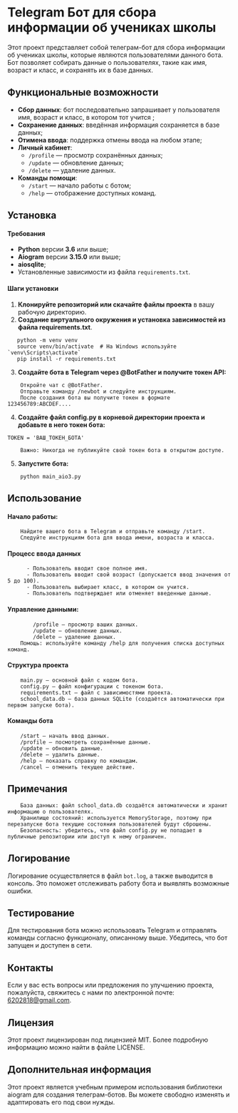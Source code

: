 # Telegram Бот для сбора информации об учениках школы

Этот проект представляет собой телеграм-бот для сбора информации об учениках школы, которые являются пользователями данного бота. Бот позволяет собирать данные о пользователях, такие как имя, возраст и класс, и сохранять их в базе данных.

## Функциональные возможности

- **Сбор данных**: бот последовательно запрашивает у пользователя имя, возраст и класс, в котором тот учится ;
- **Сохранение данных**: введённая информация сохраняется в базе данных;
- **Отимена ввода**: поддержка отмены ввода на любом этапе;
- **Личный кабинет**:
  - `/profile` — просмотр сохранённых данных;
  - `/update` — обновление данных;
  - `/delete` — удаление данных.
- **Команды помощи**:
  - `/start` — начало работы с ботом;
  - `/help` — отображение доступных команд.

## Установка

#### Требования

- **Python** версии **3.6** или выше;
- **Aiogram** версии **3.15.0** или выше;
- **aiosqlite**;
- Установленные зависимости из файла `requirements.txt`.

#### Шаги установки

1. **Клонируйте репозиторий или скачайте файлы проекта** в вашу рабочую директорию.
2. **Создание виртуального окружения и установка зависимостей  из файла requirements.txt**. 

```
   python -m venv venv
   source venv/bin/activate  # На Windows используйте `venv\Scripts\activate`
   pip install -r requirements.txt
```
3. **Создайте бота в Telegram через @BotFather и получите токен API:**
```
    Откройте чат с @BotFather.
    Отправьте команду /newbot и следуйте инструкциям.
    После создания бота вы получите токен в формате 123456789:ABCDEF....
```
4. **Создайте файл config.py в корневой директории проекта и добавьте в него токен бота:**

```
TOKEN = 'ВАШ_ТОКЕН_БОТА'

    Важно: Никогда не публикуйте свой токен бота в открытом доступе.
```

5. **Запустите бота:**

```
    python main_aio3.py
```
    

## Использование

####    Начало работы: 
```
    Найдите вашего бота в Telegram и отправьте команду /start.
    Следуйте инструкциям бота для ввода имени, возраста и класса.
```    
####    Процесс ввода данных
```
      - Пользователь вводит свое полное имя.
      - Пользователь вводит свой возраст (допускается ввод значения от 5 до 100).
      - Пользователь выбирает класс, в котором он учится.
      - Пользователь подтверждает или отменяет введенные данные.
```
####    Управление данными:
```
        /profile — просмотр ваших данных.
        /update — обновление данных.
        /delete — удаление данных.
    Помощь: используйте команду /help для получения списка доступных команд.
```
#### Структура проекта
```
    main.py — основной файл с кодом бота.
    config.py — файл конфигурации с токеном бота.
    requirements.txt — файл с зависимостями проекта.
    school_data.db — база данных SQLite (создаётся автоматически при первом запуске бота).
```
#### Команды бота
```
    /start — начать ввод данных.
    /profile — посмотреть сохранённые данные.
    /update — обновить данные.
    /delete — удалить данные.
    /help — показать справку по командам.
    /cancel — отменить текущее действие.
```

## Примечания
```
    База данных: файл school_data.db создаётся автоматически и хранит информацию о пользователях.
    Хранилище состояний: используется MemoryStorage, поэтому при перезапуске бота текущие состояния пользователей будут сброшены.
    Безопасность: убедитесь, что файл config.py не попадает в публичные репозитории или доступ к нему ограничен.
```
## Логирование

Логирование осуществляется в файл `bot.log`, а также выводится в консоль. Это поможет отслеживать работу бота и выявлять возможные ошибки.

## Тестирование

Для тестирования бота можно использовать Telegram и отправлять команды согласно функционалу, описанному выше. Убедитесь, что бот запущен и доступен в сети.

## Контакты

Если у вас есть вопросы или предложения по улучшению проекта, пожалуйста, свяжитесь с нами по электронной почте: [6202818@gmail.com](mailto:6202818@gmail.com).

## Лицензия

Этот проект лицензирован под лицензией MIT. Более подробную информацию можно найти в файле LICENSE.

## Дополнительная информация

Этот проект является учебным примером использования библиотеки aiogram для создания телеграм-ботов. Вы можете свободно изменять и адаптировать его под свои нужды.